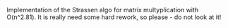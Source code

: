 Implementation of the Strassen algo for matrix multyplication with O(n^2.81).
It is really need some hard rework, so please - do not look at it!
